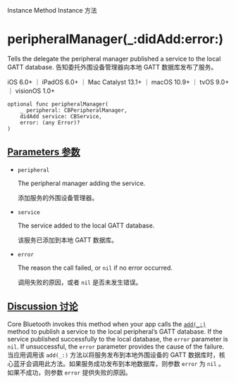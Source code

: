 Instance Method Instance 方法

# peripheralManager(_:didAdd:error:) 

Tells the delegate the peripheral manager published a service to the local GATT database.
告知委托外围设备管理器向本地 GATT 数据库发布了服务。

iOS 6.0+ ｜ iPadOS 6.0+ ｜ Mac Catalyst 13.1+ ｜ macOS 10.9+ ｜ tvOS 9.0+ ｜ visionOS 1.0+ 

```
optional func peripheralManager(
    _ peripheral: CBPeripheralManager,
    didAdd service: CBService,
    error: (any Error)?
)
```



## [Parameters 参数](https://developer.apple.com/documentation/corebluetooth/cbperipheralmanagerdelegate/peripheralmanager(_:didadd:error:)#parameters)

- `peripheral`

  The peripheral manager adding the service. 

  添加服务的外围设备管理器。

- `service`

  The service added to the local GATT database. 

  该服务已添加到本地 GATT 数据库。

- `error`

  The reason the call failed, or `nil` if no error occurred. 

  调用失败的原因，或者 `nil` 是否未发生错误。

  

## [Discussion 讨论](https://developer.apple.com/documentation/corebluetooth/cbperipheralmanagerdelegate/peripheralmanager(_:didadd:error:)#Discussion)

Core Bluetooth invokes this method when your app calls the [`add(_:)`](https://developer.apple.com/documentation/corebluetooth/cbperipheralmanager/add(_:)) method to publish a service to the local peripheral’s GATT database. If the service published successfully to the local database, the `error` parameter is `nil`. If unsuccessful, the `error` parameter provides the cause of the failure.
当应用调用该 `add(_:)` 方法以将服务发布到本地外围设备的 GATT 数据库时，核心蓝牙会调用此方法。如果服务成功发布到本地数据库，则参数 `error` 为 `nil` 。如果不成功，则参数 `error` 提供失败的原因。
